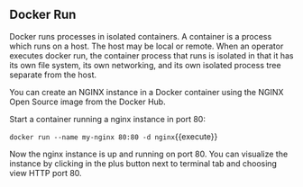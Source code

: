 ## Docker Run

Docker runs processes in isolated containers. A container is a process which runs on a host. The host may be local or remote. 
When an operator executes docker run, the container process that runs is isolated in that it has its own file system, its own networking, and its own isolated process tree separate from the host.

You can create an NGINX instance in a Docker container using the NGINX Open Source image from the Docker Hub.

Start a container running a nginx instance in port 80:

`docker run --name my-nginx 80:80 -d nginx`{{execute}}

Now the nginx instance is up and running on port 80.
You can visualize the instance by clicking in the plus button next to terminal tab and choosing view HTTP port 80.




